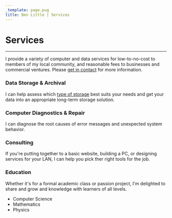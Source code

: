```yaml
---
_template: page.pug
title: Ben Little | Services
---
```


# Services

---

I provide a variety of computer and data services for low-to-no-cost to members
of my local community, and reasonable fees to businesses and commercial
ventures. Please [get in contact](/) for more information.

### Data Storage & Archival

I can help assess which [type of storage](/blog/2025-07-22.html) best suits your
needs and get your data into an appropriate long-term storage solution.

### Computer Diagnostics & Repair

I can diagnose the root causes of error messages and unexpected system behavior.

### Consulting

If you're putting together to a basic website, building a PC, or designing
services for your LAN, I can help you pick ther right tools for the job.

### Education

Whether it's for a formal academic class or passion project, I'm delighted to
share and grow and knowledge with learners of all levels.

-   Computer Science
-   Mathematics
-   Physics
